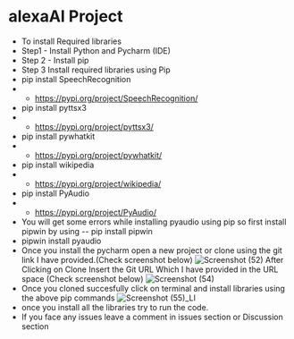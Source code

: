 # alexaAI Project
- To install Required libraries
- Step1 - Install Python and Pycharm (IDE)
- Step 2 - Install pip
- Step 3 Install required libraries using Pip
- pip install SpeechRecognition 
- - https://pypi.org/project/SpeechRecognition/
- pip install pyttsx3
- - https://pypi.org/project/pyttsx3/
- pip install pywhatkit
- - https://pypi.org/project/pywhatkit/
- pip install wikipedia
- - https://pypi.org/project/wikipedia/
- pip install PyAudio
- - https://pypi.org/project/PyAudio/
- You will get some errors while installing pyaudio using pip so first install pipwin by using -- pip install pipwin
- pipwin install pyaudio
- Once you install the pycharm open a new project or clone using the git link I have provided.(Check screenshot below)
![Screenshot (52)](https://user-images.githubusercontent.com/96878338/151562828-60a912c0-45e0-4e86-b706-c1a174256be1.png)
After Clicking on Clone Insert the Git URL Which I have provided in the URL space (Check screenshot below)
![Screenshot (54)](https://user-images.githubusercontent.com/96878338/151563257-bd787dbe-a824-4caf-9153-8153f131bd28.png)
- Once you cloned succesfully click on terminal and install libraries using the above pip commands
![Screenshot (55)_LI](https://user-images.githubusercontent.com/96878338/151563600-273601fe-361f-4e71-a1ad-490fc068cd51.jpg)
- once you install all the libraries try to run the code.
- If you face any issues leave a comment in issues section or Discussion section
